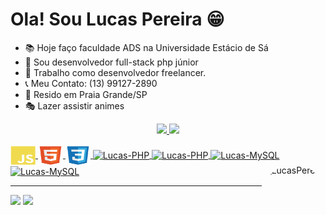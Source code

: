 # Ola! Sou Lucas Pereira 😁
- 📚 Hoje faço faculdade ADS na Universidade Estácio de Sá
- 🚀 Sou desenvolvedor full-stack php júnior  
- 💼 Trabalho como desenvolvedor freelancer.
- 📞 Meu Contato: (13) 99127-2890
- 🏡 Resido em Praia Grande/SP 
- 🎭 Lazer assistir animes  

<div align="center">
  <a href="https://github.com/Xylusca">
  <img height="160em" src="https://github-readme-stats.vercel.app/api?username=Xylusca&show_icons=true&theme=dark&include_all_commits=true&count_private=true"/>
  <img height="160em" src="https://github-readme-stats.vercel.app/api/top-langs/?username=Xylusca&layout=compact&langs_count=7&theme=dark"/>
</div>

<div style="display: inline_block"><br>

  <img align="center" alt="Lucas-Js" height="30" width="40" src="https://raw.githubusercontent.com/devicons/devicon/master/icons/javascript/javascript-plain.svg">
  <img align="center" alt="Lucas-Ts" height="30" width="40"  src="https://raw.githubusercontent.com/devicons/devicon/master/icons/html5/html5-original.svg">
  <img align="center" alt="Lucas-CSS" height="30" width="40" src="https://raw.githubusercontent.com/devicons/devicon/master/icons/css3/css3-original.svg">
  <img align="center" alt="Lucas-PHP" height="30" width="40" src="https://upload.wikimedia.org/wikipedia/commons/thumb/2/27/PHP-logo.svg/260px-PHP-logo.svg.png">
  <img align="center" alt="Lucas-PHP" height="30" width="40" src="https://i1.wp.com/weblion303.net/wp-content/uploads/2018/04/laravel_logo.png?fit=300%2C300&ssl=1">
  <img align="center" alt="Lucas-MySQL" height="30" width="40" src="https://seeklogo.com/images/M/mysql-logo-B4943FE6DD-seeklogo.com.png">
  <img align="center" alt="Lucas-MySQL" height="30" width="65" src="https://www.pngmart.com/files/7/Python-Transparent-Background.png">
  
  <img align="right" alt="LucasPereira" height="200" style="border-radius:50px;" src="http://pm1.narvii.com/7739/fab9600eab01edd5cd1e6599e56934633559a116r1-720-720v2_00.jpg">
</div>
<hr>
<div> 
  <a href="https://www.linkedin.com/in/lucas-pereira-9480141b7/" target="_blank"><img src="https://img.shields.io/badge/LinkedIn-0077B5?style=for-the-badge&logo=linkedin&logoColor=white" target="_blank"></a>
  <a href = "lukas_sud@live.com"><img src="https://img.shields.io/badge/-Gmail-%23333?style=for-the-badge&logo=gmail&logoColor=white" target="_blank"></a>

